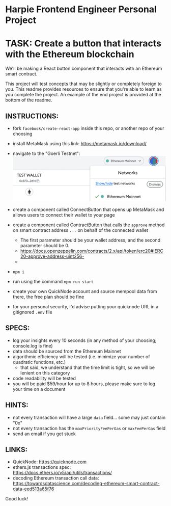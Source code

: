 # Harpie Frontend Engineer Personal Project

# TASK: Create a button that interacts with the Ethereum blockchain
We'll be making a React button component that interacts with an Ethereum smart contract.

This project will test concepts that may be slightly or completely foreign to you. This readme 
provides resources to ensure that you're able to learn as you complete the project. An example
of the end project is provided at the bottom of the readme.

## INSTRUCTIONS:
* fork `facebook/create-react-app` inside this repo, or another repo of your choosing
* install MetaMask using this link: https://metamask.io/download/
* navigate to the "Goerli Testnet": ![network-switching](./readme-images/network-switching.png)
* create a component called ConnectButton that opens up MetaMask and allows users to connect their wallet to your page
* create a component called ContractButton that calls the `approve` method on smart contract address `...` on behalf of the connected wallet
    * The first parameter should be your wallet address, and the second parameter should be 0.
    * https://docs.openzeppelin.com/contracts/2.x/api/token/erc20#IERC20-approve-address-uint256-
    * 
    


* `npm i`
* run using the command `npm run start`
* create your own QuickNode account and source mempool data from there, the free plan should be fine
* for your personal security, I'd advise putting your quicknode URL in a gitignored `.env` file

## SPECS: 
* log your insights every 10 seconds (in any method of your choosing; console.log is fine)
* data should be sourced from the Ethereum Mainnet
* algorithmic efficiency will be tested (i.e. minimize your number of quadratic functions, etc.)
    * that said, we understand that the time limit is tight, so we will be lenient on this category
* code readability will be tested
* you will be paid $59/hour for up to 8 hours, please make sure to log your time on a document

## HINTS:
* not every transaction will have a large `data` field... some may just contain "0x"
* not every transaction has the `maxPriorityFeePerGas` or `maxFeePerGas` field
* send an email if you get stuck

## LINKS:
* QuickNode: https://quicknode.com
* ethers.js transactions spec: https://docs.ethers.io/v5/api/utils/transactions/
* decoding Ethereum transaction call data: https://towardsdatascience.com/decoding-ethereum-smart-contract-data-eed513a65f76

Good luck!
